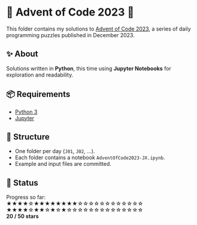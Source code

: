 # 🎄 Advent of Code 2023 🎄

This folder contains my solutions to [Advent of Code 2023](https://adventofcode.com/2023), a series of daily programming puzzles published in December 2023.

## ✨ About

Solutions written in **Python**, this time using **Jupyter Notebooks** for exploration and readability.

## 📦 Requirements

- [Python 3](https://www.python.org/downloads/)
- [Jupyter](https://jupyter.org/install)

## 🧠 Structure

- One folder per day (`J01`, `J02`, …).  
- Each folder contains a notebook `AdventOfCode2023-JX.ipynb`.  
- Example and input files are committed.

## 🚧 Status

Progress so far:  
★★★★☆★★★★★★★★☆☆☆☆☆☆☆☆☆☆☆☆  
★★★★☆★★☆★☆★☆☆☆☆☆☆☆☆☆☆☆☆☆☆  
**20 / 50 stars**
